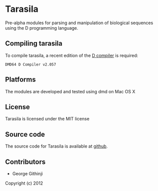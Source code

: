 # Tarasila

Pre-alpha modules for parsing and manipulation of biological sequences
using the D programming language.

## Compiling tarasila

To compile tarasila, a recent edition of the [D compiler][D] is required:

    DMD64 D Compiler v2.057

## Platforms

The modules are developed and tested using dmd on Mac OS X

## License

Tarasila is licensed under the MIT license

## Source code

The source code for Tarasila is available at [github][source].

## Contributors

* George Githinji

Copyright (c) 2012

[D]: http://www.d-programming-language.org/index.html
[source]: https://github.com/georgeG/tarasila
